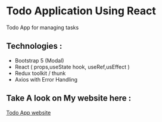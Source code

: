 # Todo Application Using React 

Todo App for managing tasks 

## Technologies  : 
+ Bootstrap 5 (Modal)
+ React ( props,useState hook, useRef,usEffect )
+ Redux toolkit / thunk
+ Axios with Error Handling 

## Take A look on My website here : 
 <a href="https://keen-snyder-e3edee.netlify.app/"> Todo App website </a>

